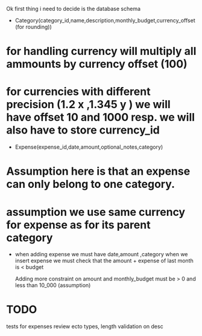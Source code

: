 Ok first thing i need to decide is the database schema

* Category(category_id,name,description,monthly_budget,currency_offset(for rounding))
# for handling currency will multiply all ammounts by currency offset (100)
# for currencies with different precision (1.2 x ,1.345 y ) we will have offset 10 and 1000 resp. we will also have to store currency_id 

* Expense(expense_id,date,amount,optional_notes,category)
# Assumption here is that an expense can only belong to one category.
# assumption we use same currency for expense as for its parent category

* when adding expense  we must have date,amount ,category 
    when we insert expense we must check that the amount + expense of last month is < budget 
    
    Adding more constraint on amount and monthly_budget must be > 0 and less than 10_000 (assumption)




# TODO

tests for expenses
review ecto types, length validation on desc

